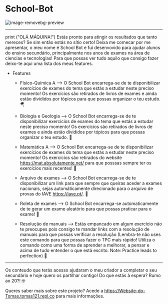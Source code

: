 # School-Bot

![image-removebg-preview](https://user-images.githubusercontent.com/88251894/188636388-a4a0c920-8a54-4583-a1db-9ef3b7422369.png)

-----------------------------------------------------------------------------------------------------------------------------------------------------------------------

print ("OLÁ MÁQUINA!")
Estás pronto para atingir os resultados que tanto mereces? Se sim então estás no sítio certo! Deixa me comecar por me apresentar, o meu nome é School Bot e fui desenvovido para ajudar alunos do ensino secundário, principalmente nos anos de exames na área de ciencias e tecnologias! Para que possas ver tudo aquilo que consigo fazer deixo-te aqui uma lista dos meus features.

- Features
  - Físico-Química A --> O School Bot encarrega-se de te disponibilizar exercícios de exames do tema que estás a estudar neste preciso momento! Os exercícios são retirados   de livros de exames e ainda estão divididos por tópicos para que possas organizar o teu estudo. 🪂
  
  - Biologia e Geologia --> O School Bot encarrega-se de te disponibilizar exercícios de exames do tema que estás a estudar neste preciso momento! Os exercícios são       retirados   de livros de exames e ainda estão divididos por tópicos para que possas organizar o teu estudo. 🧬

  - Matemática A --> O School Bot encarrega-se de te disponibilizar exercícios de exames do tema que estás a estudar neste preciso momento! Os exercícios são               retirados do website https://mat.absolutamente.net/ para que posssas sempre ter os exercícios mais recentes! 📐

  - Arquivo de exames --> O School Bot encarrega-se de te disponibilizar um link para que sempre que queiras aceder a exames nacionais, sejas automáticamente             direcionado   para o arquivo de provas do IAVE https://iave.pt/. 📝

  - Roleta de exames --> O School Bot encarrega-se automaticamente de te gerar um exame aleatório para que possas praticar para o exame! 🎰

  - Resolução de manuais --> Estás empancado em algum exercício não te preocupes pois consigo te mandar links com a resolução de manuais para que possas verificar a     resolução (Lembra-te não uses este comando para que possas fazer o TPC mais rápido! Utiliza o comando como uma forma de aprender a melhorar, a pensar e acima de tudo   entender o que está escrito. Note: Practice leads to perfection) 📖
-----------------------------------------------------------------------------------------------------------------------------------------------------------------------
  
Os conteudo que terás acesso ajudaram o meu criador a completar o seu secundário e hoje quero os partilhar contigo! Do que estás à espera? Rumo ao 20?! 🤓

Queres saber mais sobre este projeto? Acede a https://Website-do-Tomas.tomas121.repl.co para mais informações.








